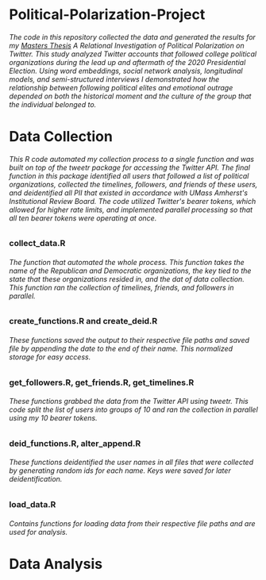 # Political-Polarization-Project

###### The code in this repository collected the data and generated the results for my [Masters Thesis](https://scholarworks.umass.edu/cgi/viewcontent.cgi?article=2235&context=masters_theses_2) A Relational Investigation of Political Polarization on Twitter. This study analyzed Twitter accounts that followed college political organizations during the lead up and aftermath of the 2020 Presidential Election. Using word embeddings, social network analysis, longitudinal models, and semi-structured interviews I demonstrated how the relationship between following political elites and emotional outrage depended on both the historical moment and the culture of the group that the individual belonged to. 

# Data Collection

###### This R code automated my collection process to a single function and was built on top of the tweetr package for accessing the Twitter API. The final function in this package identified all users that followed a list of political organizations, collected the timelines, followers, and friends of these users, and deidentified all PII that existed in accordance with UMass Amherst's Institutional Review Board. The code utilized Twitter's bearer tokens, which allowed for higher rate limits, and implemented parallel processing so that all ten bearer tokens were operating at once.

### collect_data.R

###### The function that automated the whole process. This function takes the name of the Republican and Democratic organizations, the key tied to the state that these organizations resided in, and the dat of data collection. This function ran the collection of timelines, friends, and followers in parallel.

### create_functions.R and create_deid.R

###### These functions saved the output to their respective file paths and saved file by appending the date to the end of their name. This normalized storage for easy access.

### get_followers.R, get_friends.R, get_timelines.R

###### These functions grabbed the data from the Twitter API using tweetr. This code split the list of users into groups of 10 and ran the collection in parallel using my 10 bearer tokens.

### deid_functions.R, alter_append.R

###### These functions deidentified the user names in all files that were collected by generating random ids for each name. Keys were saved for later deidentification.

### load_data.R

###### Contains functions for loading data from their respective file paths and are used for analysis.

# Data Analysis

######
